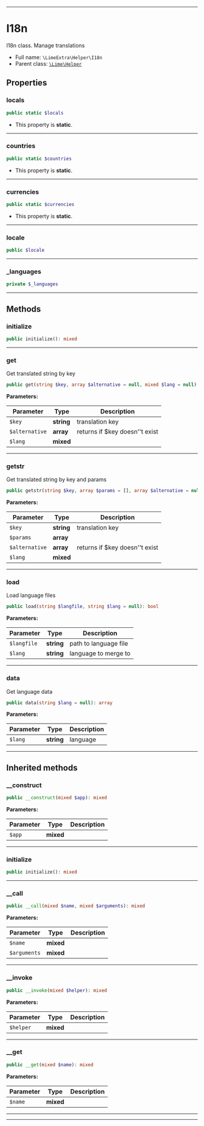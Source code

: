 ***

# I18n

I18n class. Manage translations

* Full name: `\LimeExtra\Helper\I18n`
* Parent class: [`\Lime\Helper`](../../Lime/Helper.md)

## Properties

### locals

```php
public static $locals
```

* This property is **static**.

***

### countries

```php
public static $countries
```

* This property is **static**.

***

### currencies

```php
public static $currencies
```

* This property is **static**.

***

### locale

```php
public $locale
```

***

### _languages

```php
private $_languages
```

***

## Methods

### initialize

```php
public initialize(): mixed
```

***

### get

Get translated string by key

```php
public get(string $key, array $alternative = null, mixed $lang = null): string
```

**Parameters:**

| Parameter | Type | Description |
|-----------|------|-------------|
| `$key` | **string** | translation key |
| `$alternative` | **array** | returns if $key doesn&#039;&#039;t exist |
| `$lang` | **mixed** |  |

***

### getstr

Get translated string by key and params

```php
public getstr(string $key, array $params = [], array $alternative = null, mixed $lang = null): string
```

**Parameters:**

| Parameter | Type | Description |
|-----------|------|-------------|
| `$key` | **string** | translation key |
| `$params` | **array** |  |
| `$alternative` | **array** | returns if $key doesn&#039;&#039;t exist |
| `$lang` | **mixed** |  |

***

### load

Load language files

```php
public load(string $langfile, string $lang = null): bool
```

**Parameters:**

| Parameter | Type | Description |
|-----------|------|-------------|
| `$langfile` | **string** | path to language file |
| `$lang` | **string** | language to merge to |

***

### data

Get language data

```php
public data(string $lang = null): array
```

**Parameters:**

| Parameter | Type | Description |
|-----------|------|-------------|
| `$lang` | **string** | language |

***

## Inherited methods

### __construct

```php
public __construct(mixed $app): mixed
```

**Parameters:**

| Parameter | Type | Description |
|-----------|------|-------------|
| `$app` | **mixed** |  |

***

### initialize

```php
public initialize(): mixed
```

***

### __call

```php
public __call(mixed $name, mixed $arguments): mixed
```

**Parameters:**

| Parameter | Type | Description |
|-----------|------|-------------|
| `$name` | **mixed** |  |
| `$arguments` | **mixed** |  |

***

### __invoke

```php
public __invoke(mixed $helper): mixed
```

**Parameters:**

| Parameter | Type | Description |
|-----------|------|-------------|
| `$helper` | **mixed** |  |

***

### __get

```php
public __get(mixed $name): mixed
```

**Parameters:**

| Parameter | Type | Description |
|-----------|------|-------------|
| `$name` | **mixed** |  |

***


***

